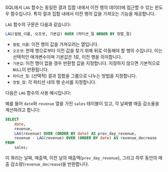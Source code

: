 SQL에서 `LAG` 함수는 동일한 결과 집합 내에서 이전 행의 데이터에 접근할 수 있는 윈도우 함수입니다. 특히 결과 집합 내에서 이전 행의 값을 가져오는 기능을 제공합니다.

`LAG` 함수의 구문은 다음과 같습니다:

```sql
LAG(컬럼_이름, 오프셋, 기본값) OVER (파티션_절 ORDER BY 정렬_절)
```

- `컬럼_이름`: 이전 행의 값을 가져오려는 열입니다.
- `오프셋`: 현재 행으로부터 이전 값을 찾기 위해 뒤로 이동해야 할 행의 수입니다. 이는 선택적인 매개변수이며 기본값은 1로, 이전 행을 의미합니다.
- `기본값`: 이전 행이 없을 경우 반환할 값을 지정합니다. 지정하지 않으면 기본적으로 `NULL`이 반환됩니다.
- `파티션_절`: (선택적) 결과 집합을 그룹으로 나누는 방법을 지정합니다.
- `정렬_절`: 각 파티션 내의 행 순서를 지정합니다.

다음은 `LAG` 함수의 사용 예시입니다:

예를 들어 `date`와 `revenue` 열을 가진 `sales` 테이블이 있고, 각 날짜별 매출 감소율을 계산하려고 합니다:

```sql
SELECT 
    date,
    revenue,
    LAG(revenue) OVER (ORDER BY date) AS prev_day_revenue,
    revenue - LAG(revenue) OVER (ORDER BY date) AS revenue_decrease
FROM 
    sales;
```

이 쿼리는 날짜, 매출액, 이전 날의 매출액(`prev_day_revenue`), 그리고 하루 동안의 매출 감소량(`revenue_decrease`)을 반환합니다.